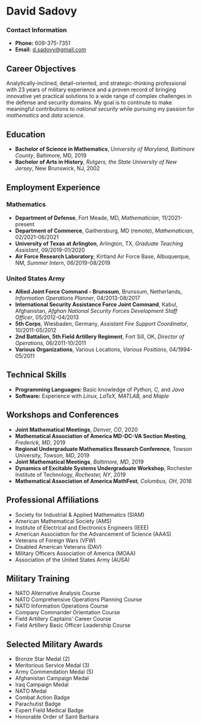 # David Sadovy
### Contact Information
- **Phone:** 609-375-7351
- **Email:** d.sadovy@gmail.com

## Career Objectives
Analytically-inclined, detail-oriented, and strategic-thinking professional with 23 years of military experience and a proven record of bringing innovative yet practical solutions to a wide range of complex challenges in the defense and security domains. My goal is to continute to make meaningful contributions to *national security* while pursuing my passion for *mathematics* and *data science*.

## Education
- **Bachelor of Science in Mathematics**, *University of Maryland, Baltimore County*, Baltimore, MD, 2019
- **Bachelor of Arts in History**, *Rutgers, the State University of New Jersey*, New Brunswick, NJ, 2002

## Employment Experience
### Mathematics
- **Department of Defense**, Fort Meade, MD, *Mathematician*, 11/2021-present
- **Department of Commerce**, Gaithersburg, MD (remote), *Mathematician*, 02/2021-06/2021
- **University of Texas at Arlington**, Arlington, TX, *Graduate Teaching Assistant*, 09/2019-01/2020
- **Air Force Research Laboratory**, Kirtland Air Force Base, Albuquerque, NM, *Summer Intern*, 06/2019-08/2019

### United States Army
- **Allied Joint Force Command - Brunssum**, Brunssum, Netherlands, *Information Operations Planner*, 04/2013-08/2017
- **International Security Assistance Force Joint Command**, Kabul, Afghanistan, *Afghan National Security Forces Development Staff Officer*, 05/2012-04/2013
- **5th Corps**, Wiesbaden, Germany, *Assistant Fire Support Coordinator*, 10/2011-05/2012
- **2nd Battalion, 5th Field Artillery Regiment**, Fort Sill, OK, *Director of Operations*, 06/2011-10/2011
- **Various Organizations**, Various Locations, *Various Positions*, 04/1994-05/2011

## Technical Skills
- **Programming Languages:** Basic knowledge of *Python, C,* and *Java*
- **Software:** Experience with *Linux, LaTeX, MATLAB,* and *Maple*

## Workshops and Conferences
- **Joint Mathematical Meetings**, *Denver, CO*, 2020
- **Mathematical Association of America MD-DC-VA Section Meeting**, *Frederick, MD*, 2019
- **Regional Undergraduate Mathematics Research Conference**, Towson University, *Towson, MD*, 2019
- **Joint Mathematical Meetings**, *Baltimore, MD*, 2019
- **Dynamics of Excitable Systems Undergraduate Workshop**, Rochester Institute of Technology, *Rochester, NY*, 2019
- **Mathematical Association of America MathFest**, *Columbus, OH*, 2016

## Professional Affiliations
- Society for Industrial & Applied Mathematics (SIAM)
- American Mathematical Society (AMS)
- Institute of Electrical and Electronics Engineers (IEEE)
- American Association for the Advancement of Science (AAAS)
- Veterans of Foreign Wars (VFW)
- Disabled American Veterans (DAV)
- Military Officers Association of America (MOAA)
- Association of the United States Army (AUSA)

## Military Training
- NATO Alternative Analysis Course
- NATO Comprehensive Operations Planning Course
- NATO Information Operations Course
- Company Commander Orientation Course
- Field Artillery Captains' Career Course
- Field Artillery Basic Officer Leadership Course

## Selected Military Awards
- Bronze Star Medal (2)
- Meritorious Service Medal (3)
- Army Commendation Medal (5)
- Afghanistan Campaign Medal
- Iraq Campaign Medal
- NATO Medal
- Combat Action Badge
- Parachutist Badge
- Expert Field Medical Badge
- Honorable Order of Saint Barbara
